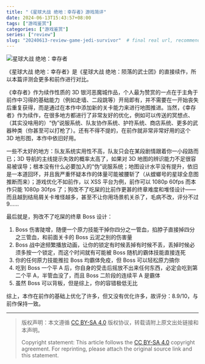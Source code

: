 ```yaml
---
title: "《星球大战 绝地：幸存者》游戏简评"
date: 2024-06-13T15:43:57+08:00
tags: ["游戏鉴赏"]
categories: ["游戏鉴赏"]
series: ["review"] 
slug: "20240613-review-game-jedi-survivor"  # final real url, recommend: start by date, follow lower case words with hyphen splitter. E.g., `20230316-text-title`
---
```


![星球大战 绝地：幸存者](/img/posts/20240613-jedi.jpg "星球大战 绝地：幸存者")

《星球大战 绝地：幸存者》是《星球大战 绝地：陨落的武士团》的直接续作，所以本篇评测会更多和前作进行对比。

《幸存者》作为续作性质的 3D 银河恶魔城作品，个人最为赞赏的一点在于主角于前作中习得的基础能力（例如走墙、二段跳等）开局即有，并不需要在一开始丧失后重复获得，而是通过在本作中添加新的关卡能力来进行地图推进。当然，《幸存者》作为续作，在很多地方都进行了非常友好的优化，例如可以传送的冥想点、（其实没啥用的）“伪”说服系统、队友协作系统、护符系统、商店系统、更多的武器种类（你甚至可以打枪了）。还有不得不提的，在前作就非常非常好用的这个 3D 地形图，本作中依旧好用。

一些不太好的地方：队友系统实用性不高，队友只会在某段剧情跟着你一小段路而已；3D 导航的主线提示失效的概率太高了，如果对 3D 地图的辨识能力不足很容易被误导；根本没有什么必要加入的“伪”说服系统；地图设计水平没有提升，依旧是一本道回环，并且我严重怀疑本作的体量可能被腰斩了（从螳螂号的星球全息图推断而来）；游戏优化不如前作，以 XSS 平台为例，前作可以 1080p 60fps 而本作只能 1080p 30fps 了；狗改不了吃屎的比前作更甚的终章难度和堆怪设计——而且越到结局屑关卡堆怪越多，甚至不让你用场景机关杀了，毛病不改，评分不过9……

最后就是，狗改不了吃屎的终章 Boss 设计：
1. Boss 伤害陡增，随便一个原力技能干掉你四分之一管血，掐脖子直接掉四分之三管血，和前面关卡的 Boss 云泥之别的伤害量
2. Boss 战中途频繁播放动画，让你的锁定有时候丢掉有时候不丢，丢掉时候必须多按一个锁定，而这个时间就有可能被 Boss 随机的霸体技能直接连死
3. 你的任何原力技能推拉 Boss 均霸体免疫，但 Boss 可以轻松原力搞你
4. 吃到 Boss 一个平 A 后，你自身的受击后摇放不出来任何东西，必定会吃到第二个平 A，半管血没了，而且 Boss 二阶段的连续平 A 是霸体
5. 虽然 Boss 可以背板，但是综上，你的容错极低无比

综上，本作在前作的基础上优化了许多，但又没有优化许多，故评分：8.9/10，与前作保持一致。

---

> 版权声明：本文遵循 [CC BY-SA 4.0](https://creativecommons.org/licenses/by-sa/4.0/deed.zh) 版权协议，转载请附上原文出处链接和本声明。
>
> Copyright statement: This article follows the [CC BY-SA 4.0](https://creativecommons.org/licenses/by-sa/4.0/deed.en) copyright agreement. For reprinting, please attach the original source link and this statement.
